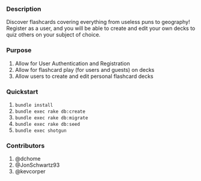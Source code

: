 ### Description

Discover flashcards covering everything from useless puns to geography!  Register as a user, and you will be able to create and edit your own decks to quiz others on your subject of choice.  


### Purpose

1. Allow for User Authentication and Registration
2. Allow for flashcard play (for users and guests) on decks
3. Allow users to create and edit personal flashcard decks

### Quickstart

1.  `bundle install`
2.  `bundle exec rake db:create`
3.  `bundle exec rake db:migrate`
4.  `bundle exec rake db:seed`
5.  `bundle exec shotgun`

### Contributors

1. @dchome
2. @JonSchwartz93
3. @kevcorper